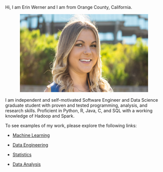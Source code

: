 Hi, I am Erin Werner and I am from Orange County, California. 

<p align="center">
  <img src="/images/headshot.png" width="410" height="250">
</p>

I am independent and self-motivated Software Engineer and Data Science graduate student with proven and tested programming, analysis, and research skills. Proficient in Python, R, Java, C, and SQL with a working knowledge of Hadoop and Spark.

To see examples of my work, please explore the following links:

* [Machine Learning](https://github.com/etwernerMIDS/Machine_Learning)

* [Data Engineering](https://github.com/etwernerMIDS/Data_Engineering)

* [Statistics](https://github.com/etwernerMIDS/Statistics)

* [Data Analysis](https://github.com/etwernerMIDS/Data_Analysis)
